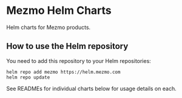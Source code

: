 # Mezmo Helm Charts

Helm charts for Mezmo products.

## How to use the Helm repository

You need to add this repository to your Helm repositories:

```shell
helm repo add mezmo https://helm.mezmo.com
helm repo update
```

See READMEs for individual charts below for usage details on each.